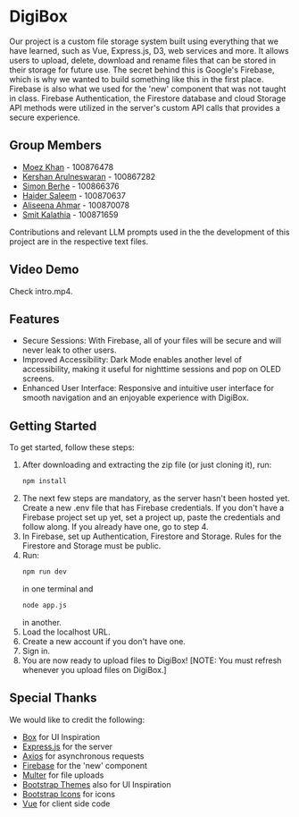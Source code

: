 # DigiBox 

Our project is a custom file storage system built using everything that we have learned, such as Vue, Express.js, D3, web services and more. It allows users to upload, delete, download and rename files that can be stored in their storage for future use. The secret behind this is Google's Firebase, which is why we wanted to build something like this in the first place. Firebase is also what we used for the 'new' component that was not taught in class. Firebase Authentication, the Firestore database and cloud Storage API methods were utilized in the server's custom API calls that provides a secure experience.

## Group Members

* [Moez Khan](https://github.com/MoezKhan1) - 100876478
* [Kershan Arulneswaran](https://github.com/Koops0) - 100867282
* [Simon Berhe](https://github.com/SimonB0525) - 100866376
* [Haider Saleem](https://github.com/Haider425) - 100870637
* [Aliseena Ahmar](https://github.com/aliseena-a) - 100870078
* [Smit Kalathia](https://github.com/Smitkalathia) - 100871659

Contributions and relevant LLM prompts used in the the development of this project are in the respective text files.

## Video Demo
Check intro.mp4.

## Features

* Secure Sessions: With Firebase, all of your files will be secure and will never leak to other users.
* Improved Accessibility: Dark Mode enables another level of accessibility, making it useful for nighttime sessions and pop on OLED screens.
* Enhanced User Interface: Responsive and intuitive user interface for smooth navigation and an enjoyable experience with DigiBox.

## Getting Started

To get started, follow these steps:

1. After downloading and extracting the zip file (or just cloning it), run:
   ```bash
   npm install
   ```
2. The next few steps are mandatory, as the server hasn't been hosted yet. Create a new .env file that has Firebase credentials. If you don't have a Firebase project set up yet, set a project up, paste the credentials and follow along. If you already have one, go to step 4.
3. In Firebase, set up Authentication, Firestore and Storage. Rules for the Firestore and Storage must be public.
4. Run:
   ```bash
   npm run dev
   ```
   in one terminal and
   ```bash
   node app.js
   ```
   in another.
5. Load the localhost URL.
6. Create a new account if you don't have one.
7. Sign in.
8. You are now ready to upload files to DigiBox! [NOTE: You must refresh whenever you upload files on DigiBox.]

## Special Thanks
We would like to credit the following:
* [Box](https://www.box.com/en-ca/home) for UI Inspiration
* [Express.js](https://expressjs.com/en/5x/api.html) for the server
* [Axios](https://axios-http.com/docs/intro) for asynchronous requests
* [Firebase](https://firebase.google.com/docs) for the 'new' component
* [Multer](https://www.npmjs.com/package/multer) for file uploads
* [Bootstrap Themes](https://themes.getbootstrap.com) also for UI Inspiration
* [Bootstrap Icons](https://icons.getbootstrap.com) for icons
* [Vue](https://vuejs.org/guide/introduction.html) for client side code
